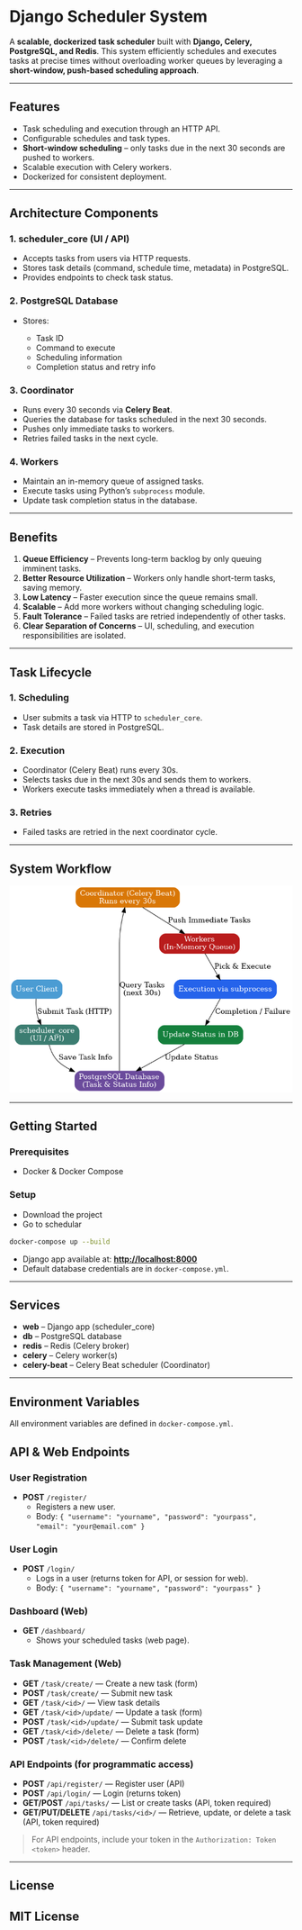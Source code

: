 # **Django Scheduler System**

A **scalable, dockerized task scheduler** built with **Django, Celery, PostgreSQL, and Redis**.
This system efficiently schedules and executes tasks at precise times without overloading worker queues by leveraging a **short-window, push-based scheduling approach**.

---

## **Features**

* Task scheduling and execution through an HTTP API.
* Configurable schedules and task types.
* **Short-window scheduling** – only tasks due in the next 30 seconds are pushed to workers.
* Scalable execution with Celery workers.
* Dockerized for consistent deployment.

---

## **Architecture Components**

### **1. scheduler\_core (UI / API)**

* Accepts tasks from users via HTTP requests.
* Stores task details (command, schedule time, metadata) in PostgreSQL.
* Provides endpoints to check task status.

### **2. PostgreSQL Database**

* Stores:

  * Task ID
  * Command to execute
  * Scheduling information
  * Completion status and retry info

### **3. Coordinator**

* Runs every 30 seconds via **Celery Beat**.
* Queries the database for tasks scheduled in the next 30 seconds.
* Pushes only immediate tasks to workers.
* Retries failed tasks in the next cycle.

### **4. Workers**

* Maintain an in-memory queue of assigned tasks.
* Execute tasks using Python’s `subprocess` module.
* Update task completion status in the database.

---

## **Benefits**

1. **Queue Efficiency** – Prevents long-term backlog by only queuing imminent tasks.
2. **Better Resource Utilization** – Workers only handle short-term tasks, saving memory.
3. **Low Latency** – Faster execution since the queue remains small.
4. **Scalable** – Add more workers without changing scheduling logic.
5. **Fault Tolerance** – Failed tasks are retried independently of other tasks.
6. **Clear Separation of Concerns** – UI, scheduling, and execution responsibilities are isolated.

---

## **Task Lifecycle**

### 1. **Scheduling**

* User submits a task via HTTP to `scheduler_core`.
* Task details are stored in PostgreSQL.

### 2. **Execution**

* Coordinator (Celery Beat) runs every 30s.
* Selects tasks due in the next 30s and sends them to workers.
* Workers execute tasks immediately when a thread is available.

### 3. **Retries**

* Failed tasks are retried in the next coordinator cycle.

---

## **System Workflow**

![Scheduler Flowchart](./scheduler_flowchart.png)

---

## **Getting Started**

### **Prerequisites**

* Docker & Docker Compose

### **Setup**
* Download the project 
* Go to schedular
```sh
docker-compose up --build
```

* Django app available at: **[http://localhost:8000](http://localhost:8000)**
* Default database credentials are in `docker-compose.yml`.

---

## **Services**

* **web** – Django app (scheduler\_core)
* **db** – PostgreSQL database
* **redis** – Redis (Celery broker)
* **celery** – Celery worker(s)
* **celery-beat** – Celery Beat scheduler (Coordinator)

---

## **Environment Variables**

All environment variables are defined in `docker-compose.yml`.


## API & Web Endpoints

### User Registration
- **POST** `/register/`
  - Registers a new user.
  - Body: `{ "username": "yourname", "password": "yourpass", "email": "your@email.com" }`

### User Login
- **POST** `/login/`
  - Logs in a user (returns token for API, or session for web).
  - Body: `{ "username": "yourname", "password": "yourpass" }`

### Dashboard (Web)
- **GET** `/dashboard/`
  - Shows your scheduled tasks (web page).

### Task Management (Web)
- **GET** `/task/create/` — Create a new task (form)
- **POST** `/task/create/` — Submit new task
- **GET** `/task/<id>/` — View task details
- **GET** `/task/<id>/update/` — Update a task (form)
- **POST** `/task/<id>/update/` — Submit task update
- **GET** `/task/<id>/delete/` — Delete a task (form)
- **POST** `/task/<id>/delete/` — Confirm delete

### API Endpoints (for programmatic access)
- **POST** `/api/register/` — Register user (API)
- **POST** `/api/login/` — Login (returns token)
- **GET/POST** `/api/tasks/` — List or create tasks (API, token required)
- **GET/PUT/DELETE** `/api/tasks/<id>/` — Retrieve, update, or delete a task (API, token required)

> For API endpoints, include your token in the `Authorization: Token <token>` header.

---

## **License**

MIT License
---
